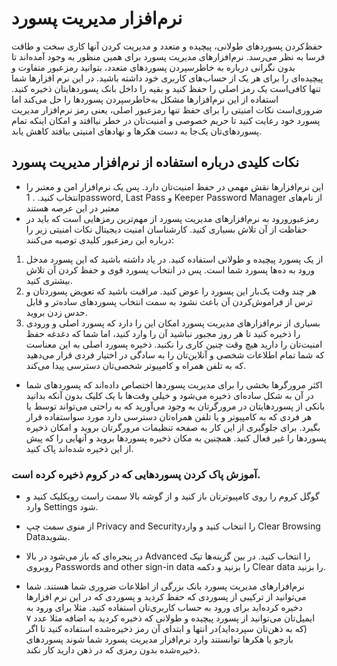 # نرم‌افزار مدیریت پسورد
حفظ‌کردن پسوردهای طولانی، پیچیده و متعدد و مدیریت کردن آنها کاری سخت و طاقت فرسا به نظر می‌رسد. نرم‌افزارهای مدیریت پسورد برای همین منظور به وجود آمده‌اند تا بدون نگرانی درباره به خاطرسپردن پسوردهای متعدد، بتوانید رمزعبور متفاوت و پیچیده‌ای را برای هر یک از حساب‌های کاربری خود داشته باشید. در این نرم افزارها شما تنها کافی‌است یک رمز اصلی را حفظ کنید و بقیه را داخل بانک پسوردهایتان ذخیره کنید. استفاده از این نرم‌افزارها مشکل به‌خاطرسپردن پسوردها را حل می‌کند اما ضروری‌است  نکات امنیتی را برای حفظ تنها رمزعبور اصلی، یعنی رمز نرم‌افزار مدیریت پسورد خود رعایت کنید تا حریم خصوصی و امنیت‌تان در خطر نیاافتد و امکان اینکه تمام پسوردهای‌تان یک‌جا به دست هکرها و نهادهای امنیتی بیافتد کاهش یابد. 

## نکات کلیدی درباره استفاده از نرم‌افزار مدیریت پسورد
* این نرم‌افزارها نقش مهمی در حفظ امنیت‌تان دارد. پس یک نرم‌افزار امن و معتبر را انتخاب کنید. . 1password, Last Pass و Keeper Password Manager از نام‌های معتبر در این عرصه هستند
* رمزعبورورود به نرم‌افزارهای مدیریت پسورد از مهم‌ترین رمزهایی است که باید در حفاظت از آن تلاش بسیاری کنید. کارشناسان امنیت دیجیتال نکات امنیتی زیر را درباره این رمزعبور کلیدی توصیه می‌کنند:
 1. از یک پسورد ‌پیچیده و طولانی استفاده کنید. در یاد داشته باشید که این پسورد مدخل  ورود به ده‌ها پسورد شما است. پس در انتخاب پسورد قوی و حفظ کردن آن تلاش بیشتری کنید.  
2. هر چند وقت یک‌بار این پسورد را عوض کنید. مراقبت باشید  که تعویض پسوردتان و ترس از فراموش‌کردن آن باعث نشود به سمت انتخاب پسوردهای ساده‌تر و قابل حدس زدن بروید.
3. بسیاری از نرم‌افزارهای مدیریت پسورد امکان این را دارد که پسورد اصلی و ورودی را ذخیره کنید تا هر روز مجبور نباشید آن را وارد کنید، اما شما که دغدغه حفظ امنیت‌تان را دارید هیچ وقت چنین کاری را نکنید. ذخیره پسورد اصلی به این معناست که شما تمام اطلاعات شخصی و آنلاین‌تان را به سادگی در اختیار فردی قرار می‌دهید که به تلفن همراه و کامپیوتر شخصی‌تان دسترسی پیدا می‌کند.
* اکثر مرورگرها بخشی را برای مدیریت پسوردها اختصاص داده‌اند که پسوردهای شما در آن به شکل ساده‌ای ذخیره می‌شود و خیلی وقت‌ها با یک کلیک بدون آنکه بدانید بانکی از پسوردهایتان در مرورگرتان به وجود می‌آورید که به راحتی می‌تواند توسط یا هر فردی که به کامپیوتر و یا تلفن همراه‌تان دسترسی دارد مورد سواستفاده قرار بگیرد. برای جلوگیری از این کار به صفحه تنظیمات مرورگرتان بروید و امکان ذخیره پسوردها را غیر فعال کنید. همچنین به مکان ذخیره پسوردها بروید و آنهایی را که پیش از این ذخیره شده‌اند پاک کنید.

### آموزش پاک کردن پسوردهایی که در کروم ذخیره کرده است.
* گوگل کروم را روی کامپیوترتان باز کنید و از گوشه بالا سمت راست رویکلیک کنید و وارد Settings شود.
* از منوی سمت چپ Privacy and Securityرا انتخاب کنید و وارد Clear Browsing Dataبشوید.
* در پنجره‌ای که باز می‌شود در بالا Advanced را انتخاب کنید. در بین گزینه‌ها تیک روبروی Passwords and other sign-in data را بزنید و دکمه Clear data را بزنید.

* نرم‌افزارهای مدیریت پسورد بانک بزرگی از اطلاعات ضروری شما هستند. شما می‌توانید از ترکیبی از پسوردی که حفظ کردید و پسوردی که در این نرم افزارها دخیره کرده‌اید برای ورود به حساب کاربری‌تان استفاده کنید. مثلا برای  ورود به ایمیل‌تان می‌توانید از پسورد پیچیده و طولانی که ذخیره کردید به اضافه مثلا عدد ۷ (که به ذهن‌تان سپرده‌اید)در انتها و ابتدای آن رمز ذخیره‌شده استفاده کنید تا اگر بازجو یا هکرها توانستند وارد نرم‌افزار مدیریت پسورد شما شوند پسوردهای ذخیره‌شده بدون رمزی که در ذهن دارید کار نکند.



